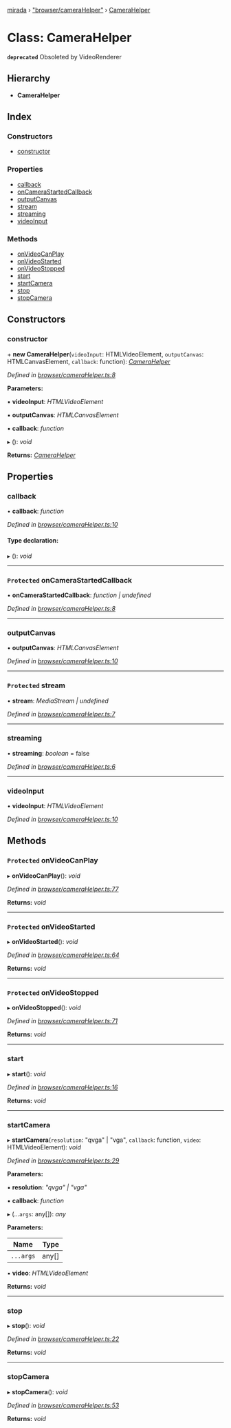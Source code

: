 [mirada](../README.md) › ["browser/cameraHelper"](../modules/_browser_camerahelper_.md) › [CameraHelper](_browser_camerahelper_.camerahelper.md)

# Class: CameraHelper


**`deprecated`** Obsoleted by VideoRenderer

## Hierarchy

* **CameraHelper**

## Index

### Constructors

* [constructor](_browser_camerahelper_.camerahelper.md#constructor)

### Properties

* [callback](_browser_camerahelper_.camerahelper.md#callback)
* [onCameraStartedCallback](_browser_camerahelper_.camerahelper.md#protected-oncamerastartedcallback)
* [outputCanvas](_browser_camerahelper_.camerahelper.md#outputcanvas)
* [stream](_browser_camerahelper_.camerahelper.md#protected-stream)
* [streaming](_browser_camerahelper_.camerahelper.md#streaming)
* [videoInput](_browser_camerahelper_.camerahelper.md#videoinput)

### Methods

* [onVideoCanPlay](_browser_camerahelper_.camerahelper.md#protected-onvideocanplay)
* [onVideoStarted](_browser_camerahelper_.camerahelper.md#protected-onvideostarted)
* [onVideoStopped](_browser_camerahelper_.camerahelper.md#protected-onvideostopped)
* [start](_browser_camerahelper_.camerahelper.md#start)
* [startCamera](_browser_camerahelper_.camerahelper.md#startcamera)
* [stop](_browser_camerahelper_.camerahelper.md#stop)
* [stopCamera](_browser_camerahelper_.camerahelper.md#stopcamera)

## Constructors

###  constructor

\+ **new CameraHelper**(`videoInput`: HTMLVideoElement, `outputCanvas`: HTMLCanvasElement, `callback`: function): *[CameraHelper](_browser_camerahelper_.camerahelper.md)*

*Defined in [browser/cameraHelper.ts:8](https://github.com/cancerberoSgx/mirada/blob/f0c0267/mirada/src/browser/cameraHelper.ts#L8)*

**Parameters:**

▪ **videoInput**: *HTMLVideoElement*

▪ **outputCanvas**: *HTMLCanvasElement*

▪ **callback**: *function*

▸ (): *void*

**Returns:** *[CameraHelper](_browser_camerahelper_.camerahelper.md)*

## Properties

###  callback

• **callback**: *function*

*Defined in [browser/cameraHelper.ts:10](https://github.com/cancerberoSgx/mirada/blob/f0c0267/mirada/src/browser/cameraHelper.ts#L10)*

#### Type declaration:

▸ (): *void*

___

### `Protected` onCameraStartedCallback

• **onCameraStartedCallback**: *function | undefined*

*Defined in [browser/cameraHelper.ts:8](https://github.com/cancerberoSgx/mirada/blob/f0c0267/mirada/src/browser/cameraHelper.ts#L8)*

___

###  outputCanvas

• **outputCanvas**: *HTMLCanvasElement*

*Defined in [browser/cameraHelper.ts:10](https://github.com/cancerberoSgx/mirada/blob/f0c0267/mirada/src/browser/cameraHelper.ts#L10)*

___

### `Protected` stream

• **stream**: *MediaStream | undefined*

*Defined in [browser/cameraHelper.ts:7](https://github.com/cancerberoSgx/mirada/blob/f0c0267/mirada/src/browser/cameraHelper.ts#L7)*

___

###  streaming

• **streaming**: *boolean* = false

*Defined in [browser/cameraHelper.ts:6](https://github.com/cancerberoSgx/mirada/blob/f0c0267/mirada/src/browser/cameraHelper.ts#L6)*

___

###  videoInput

• **videoInput**: *HTMLVideoElement*

*Defined in [browser/cameraHelper.ts:10](https://github.com/cancerberoSgx/mirada/blob/f0c0267/mirada/src/browser/cameraHelper.ts#L10)*

## Methods

### `Protected` onVideoCanPlay

▸ **onVideoCanPlay**(): *void*

*Defined in [browser/cameraHelper.ts:77](https://github.com/cancerberoSgx/mirada/blob/f0c0267/mirada/src/browser/cameraHelper.ts#L77)*

**Returns:** *void*

___

### `Protected` onVideoStarted

▸ **onVideoStarted**(): *void*

*Defined in [browser/cameraHelper.ts:64](https://github.com/cancerberoSgx/mirada/blob/f0c0267/mirada/src/browser/cameraHelper.ts#L64)*

**Returns:** *void*

___

### `Protected` onVideoStopped

▸ **onVideoStopped**(): *void*

*Defined in [browser/cameraHelper.ts:71](https://github.com/cancerberoSgx/mirada/blob/f0c0267/mirada/src/browser/cameraHelper.ts#L71)*

**Returns:** *void*

___

###  start

▸ **start**(): *void*

*Defined in [browser/cameraHelper.ts:16](https://github.com/cancerberoSgx/mirada/blob/f0c0267/mirada/src/browser/cameraHelper.ts#L16)*

**Returns:** *void*

___

###  startCamera

▸ **startCamera**(`resolution`: "qvga" | "vga", `callback`: function, `video`: HTMLVideoElement): *void*

*Defined in [browser/cameraHelper.ts:29](https://github.com/cancerberoSgx/mirada/blob/f0c0267/mirada/src/browser/cameraHelper.ts#L29)*

**Parameters:**

▪ **resolution**: *"qvga" | "vga"*

▪ **callback**: *function*

▸ (...`args`: any[]): *any*

**Parameters:**

Name | Type |
------ | ------ |
`...args` | any[] |

▪ **video**: *HTMLVideoElement*

**Returns:** *void*

___

###  stop

▸ **stop**(): *void*

*Defined in [browser/cameraHelper.ts:22](https://github.com/cancerberoSgx/mirada/blob/f0c0267/mirada/src/browser/cameraHelper.ts#L22)*

**Returns:** *void*

___

###  stopCamera

▸ **stopCamera**(): *void*

*Defined in [browser/cameraHelper.ts:53](https://github.com/cancerberoSgx/mirada/blob/f0c0267/mirada/src/browser/cameraHelper.ts#L53)*

**Returns:** *void*
